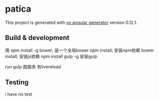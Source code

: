 # patica

This project is generated with [yo angular generator](https://github.com/yeoman/generator-angular)
version 0.12.1.

## Build & development

用 npm install -g bower; 装一个全局bower
npm install; 安装npm依赖
bower install; 安装js依赖
npm install gulp -g 安装gulp

run gulp  跑服务 有livereload

## Testing

i have no test
